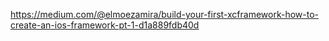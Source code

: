 https://medium.com/@elmoezamira/build-your-first-xcframework-how-to-create-an-ios-framework-pt-1-d1a889fdb40d
